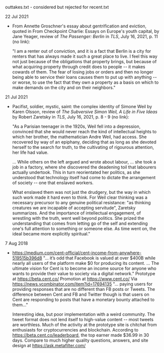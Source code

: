 outtakes.txt - considered but rejected for recent.txt

22 Jul 2021

- From Annette Groschner's essay about gentrification and eviction,
  quoted in From Checkpoint Charlie: Essays on Europe's youth capital,
  by Jane Yeager, review of *The Passenger: Berlin* in *TLS*, July 16,
  2021, p. 11 (no link):

  "I am a renter out of conviction, and it is a fact that Berlin is a
  city for renters that has always made it such a great place to live.
  I feel this way not just because of the obligations that property brings,
  but because of what acquiring property through credit does to people --
  it makes cowards of them.  The fear of losing jobs or orders and then no
  longer being able to service their loans causes them to put up with anything
  -- or worse, to use the fact that they own a property as a basis on which
  to make demands on the city and on their neighbors."

21 Jul 2021

- Pacifist, soldier, mystic, saint: the complex identity of Simone Weil
  by Karen Olsson, review of *The Subversive Simon Weil, A Life in Five
  Ideas* by Robert Zaretsky in *TLS*, July 16, 2021, p. 8 - 9 (no link):

  "As a Parisian teenager in the 1920s, Weil fell into a depression,
  convinced that she would never reach the kind of intellectual heights
  to which her brother, the mathematician Andre Weil, had access. She
  recovered by way of an epiphany, deciding that as long as she devoted
  herself to the search for truth, to the cultivating of rigourous attention,
  her life had value.

  ... While others on the left argued and wrote about labour, ... she took
  a job in a factory, where she discovered the deadening toil that labourers
  actually undertook.  This in turn reorientated her politics, as she
  understood that technology itself had come to dictate the arrangement of
  society -- one that enslaved workers.

  What enslaved them was not just the drudgery, but the way in which such
  work made it hard even to think. For Weil clear thinking was a necessary
  precursor to any genuine political resistance: "as thinking creatures we
  are incapable of accepting servitude", Zaretsky summarizes.  And the
  importance of intellectual engagement, of wrestling with the truth, went
  well beyond politics.  She prized the understanding that comes from letting
  go of the self and extending one's full attention to something or someone
  else.  As time went on, the ideal became more explicitly spiritual."

 7 Aug 2018

- <https://medium.com/cent-official/cent-income-from-anywhere-519515b396d8>
  "... it’s odd that Facebook is valued at over $400B while nearly all
  users of the platform make $0 for producing its content. ... The
  ultimate vision for Cent is to become an income source for anyone
  who wants to provide their value to society via a digital network."
  Prototype at https://beta.cent.co/ Promotion at <https://www.cent.co/>
  Via <https://news.ycombinator.com/item?id=17694135> "... paying users
  for providing responses that are no different than FB posts or
  Tweets. The difference between Cent and FB and Twitter though is
  that users on Cent are responding to posts that have a monetary
  bounty attached to them..."

  Interesting idea, but poor implementation with a weird community.
  The tweet format does not lend itself to high-value content -- most
  tweets are worthless.  Much of the activity at the prototype site is
  chitchat from enthusiasts for cryptocurrencies and blockchain.
  According to <https://beta.cent.co/leaderboard>, the top earner made
  $36.99 in 30 days.  Compare to much higher quality questions,
  answers, and site design at <https://ask.metafilter.com/>

